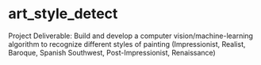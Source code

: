 # art_style_detect

Project Deliverable: Build and develop a computer vision/machine-learning algorithm to recognize different styles of painting (Impressionist, Realist, Baroque, Spanish Southwest, Post-Impressionist, Renaissance)
